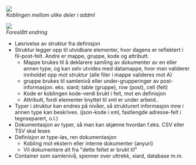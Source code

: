 ![](http://www.plantuml.com/plantuml/png/SoWkIImgAStDuShBJqbL22ufAiqkAIs2y5nIqpBpCekpylCW_93AWbG8Aw0elpYrk3YrY0kcGq7N3bazWWcK06j4gBJHrKKOWAGIJS8XDIy5w300)<br>
*Koblingen mellom ulike deler i addml*<p>

![](//www.plantuml.com/plantuml/png/TP113e8m44NtFKKlG4zW28biZ1kZNg09GqHWQZhJXRStE9QX9ExuRrxR-JJ4FdAQ9uEX0zjwzWJCHk8LUeWU2QBa4-8ZJ9s4Sq26aTYePQkgpj8Egsxo8r-irk_DOq3s0wxvnZ6DdAAa5le11te6b7n_lq2-BZ4Gq79FFc5TlVKLkrhEwT0Ud1EMhONedNjL1zk9q_8b_TDT9REsNWRQkT1bvmtHDKgilx01xD8yVG00)<br>
*Foreslått endring*<p>

- Løsrivelse av struktur fra definisjon
- Struktur legger opp til utvidbare elementer, hvor dagens er reflektert i fil-post-felt. Andre er mappe, gruppe, kode og attributt.
    - Mappe brukes til å deklarere samling av dokumenter av en eller annen type, og kan selv utvides med datamappe, hvor man validerer innholdet opp mot struktur (alle filer i mappe valideres mot A)
    - gruppe brukes til samlenivå eller under-grupperinger av post-informasjon. eks. siard; table (gruppe), row (post), cell (felt)
    - Kode er koblingen kode-verdi brukt i felt, mot en definisjon
    - Attributt, fordi elementer knyttet til xml er under arbeid..
- Typer i struktur kan endres på nivåer, så strukturert informasjon inne i annen type kan beskrives. (json-kode i xml, fastlengde adresse-felt i tegnseparert, o.l.)
- Dokumentasjon av typer, så man kan skjønne hvordan f.eks. CSV eller TSV skal leses
- Definisjon er type-løs, ren dokumentasjon
    - Kobling mot ekstern eller interne dokumenter (anyuri)
    - Vil dokumentere alt fra "dette feltet er brukt til"
- Container som samlenivå, spenner over uttrekk, siard, database m.m.
